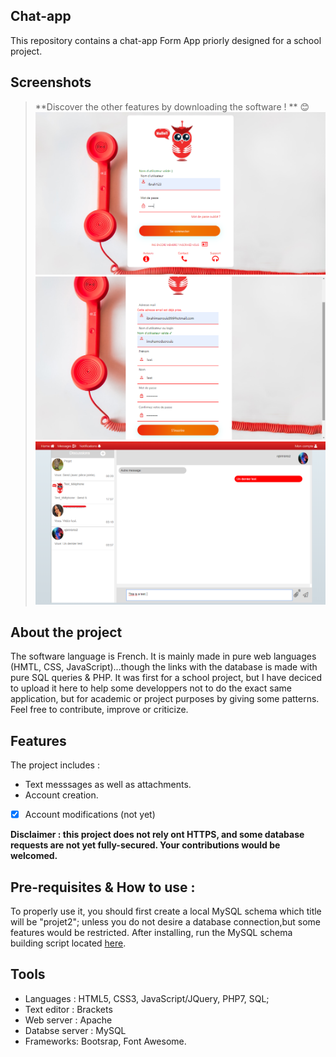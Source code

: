 ## Chat-app
This repository contains a chat-app Form App priorly designed for a school project. 

## Screenshots 

> **Discover the other features by downloading the software ! ** :blush:
![Home page:](Hibou_home.PNG)
![Registration page:](Hibou_inscription.PNG)
![Chat page:](Hibou_Message.PNG)




## About the project
The software language is French. It is mainly made in pure web languages (HMTL, CSS, JavaScript)...though the links with the database is made with pure SQL queries & PHP. It was first for a school project, but I have deciced to upload it here to help some developpers not to do the exact same application, but for academic or project purposes by giving some patterns. Feel free to contribute, improve or criticize.

## Features
The project includes : 
- Text messsages as well as attachments. 
- Account creation.
- [x] Account modifications (not yet)

**Disclaimer : this project does not rely ont HTTPS, and some database requests are not yet fully-secured. Your contributions would be welcomed.**

## Pre-requisites & How to use :
To properly use it, you should first create a local MySQL schema which title will be "projet2"; unless you do not desire a database connection,but some features would be restricted. After installing, run the MySQL schema building script located [here](https://github.com/Justsecret123/Chat-app/blob/master/database.sql).

## Tools
- Languages : HTML5, CSS3, JavaScript/JQuery, PHP7, SQL; 
- Text editor : Brackets
- Web server : Apache
- Databse server : MySQL
- Frameworks: Bootsrap, Font Awesome.
